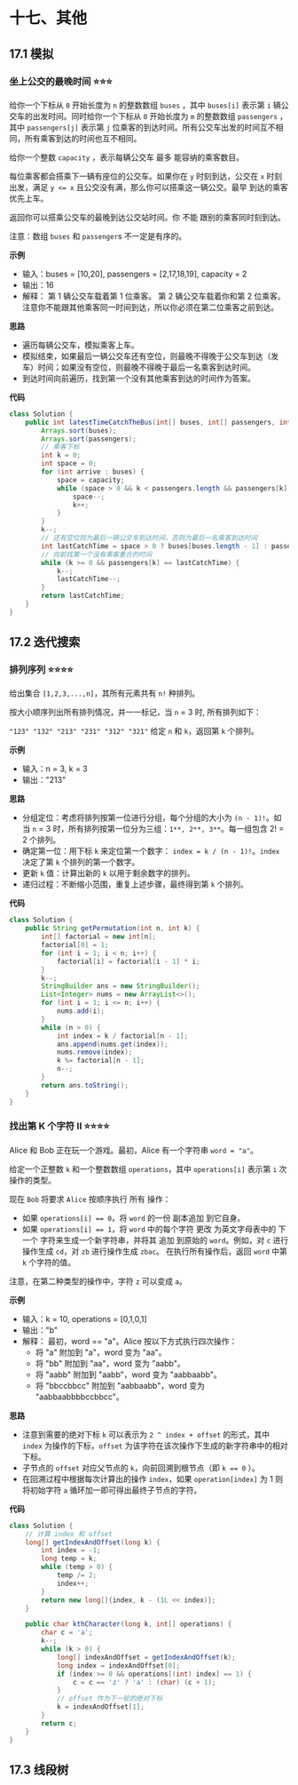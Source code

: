 # 十七、其他

## 17.1 模拟

### 坐上公交的最晚时间 ⭐️⭐️⭐️

给你一个下标从 `0` 开始长度为 `n` 的整数数组 `buses` ，其中 `buses[i]` 表示第 `i`
辆公交车的出发时间。同时给你一个下标从 `0` 开始长度为
`m` 的整数数组 `passengers` ，其中 `passengers[j]` 表示第 `j` 位乘客的到达时间。所有公交车出发的时间互不相同，所有乘客到达的时间也互不相同。

给你一个整数 `capacity` ，表示每辆公交车 最多 能容纳的乘客数目。

每位乘客都会搭乘下一辆有座位的公交车。如果你在 `y` 时刻到达，公交在 `x` 时刻出发，满足 `y <= x` 且公交没有满，那么你可以搭乘这一辆公交。最早
到达的乘客优先上车。

返回你可以搭乘公交车的最晚到达公交站时间。你 不能 跟别的乘客同时刻到达。

注意：数组 `buses` 和 `passenger`s 不一定是有序的。

**示例**

- 输入：buses = [10,20], passengers = [2,17,18,19], capacity = 2
- 输出：16
- 解释：
  第 1 辆公交车载着第 1 位乘客。
  第 2 辆公交车载着你和第 2 位乘客。
  注意你不能跟其他乘客同一时间到达，所以你必须在第二位乘客之前到达。

**思路**

- 遍历每辆公交车，模拟乘客上车。
- 模拟结束，如果最后一辆公交车还有空位，则最晚不得晚于公交车到达（发车）时间；如果没有空位，则最晚不得晚于最后一名乘客到达时间。
- 到达时间向前遍历，找到第一个没有其他乘客到达的时间作为答案。

**代码**

```java
class Solution {
    public int latestTimeCatchTheBus(int[] buses, int[] passengers, int capacity) {
        Arrays.sort(buses);
        Arrays.sort(passengers);
        // 乘客下标
        int k = 0;
        int space = 0;
        for (int arrive : buses) {
            space = capacity;
            while (space > 0 && k < passengers.length && passengers[k] <= arrive) {
                space--;
                k++;
            }
        }
        k--;
        // 还有空位则为最后一辆公交车到达时间，否则为最后一名乘客到达时间
        int lastCatchTime = space > 0 ? buses[buses.length - 1] : passengers[k];
        // 向前找第一个没有乘客重合的时间
        while (k >= 0 && passengers[k] == lastCatchTime) {
            k--;
            lastCatchTime--;
        }
        return lastCatchTime;
    }
}
```

## 17.2 迭代搜索

### 排列序列 ⭐️⭐️⭐️⭐️

给出集合 `[1,2,3,...,n]`，其所有元素共有 `n!` 种排列。

按大小顺序列出所有排列情况，并一一标记，当 `n` = 3 时, 所有排列如下：

`"123"
"132"
"213"
"231"
"312"
"321"`
给定 `n` 和 `k`，返回第 `k` 个排列。

**示例**

- 输入：n = 3, k = 3
- 输出："213"

**思路**

- 分组定位：考虑将排列按第一位进行分组，每个分组的大小为 `(n - 1)!`。如当 `n` = 3
  时，所有排列按第一位分为三组：`1**, 2**, 3**`。每一组包含 2! = 2 个排列。
- 确定第一位：用下标 `k` 来定位第一个数字： `index = k / (n - 1)!`。`index` 决定了第 `k` 个排列的第一个数字。
- 更新 `k` 值：计算出新的 `k` 以用于剩余数字的排列。
- 递归过程：不断缩小范围，重复上述步骤，最终得到第 `k` 个排列。

**代码**

```java
class Solution {
    public String getPermutation(int n, int k) {
        int[] factorial = new int[n];
        factorial[0] = 1;
        for (int i = 1; i < n; i++) {
            factorial[i] = factorial[i - 1] * i;
        }
        k--;
        StringBuilder ans = new StringBuilder();
        List<Integer> nums = new ArrayList<>();
        for (int i = 1; i <= n; i++) {
            nums.add(i);
        }
        while (n > 0) {
            int index = k / factorial[n - 1];
            ans.append(nums.get(index));
            nums.remove(index);
            k %= factorial[n - 1];
            n--;
        }
        return ans.toString();
    }
}
```

### 找出第 K 个字符 II ⭐️⭐⭐⭐

Alice 和 Bob 正在玩一个游戏。最初，Alice 有一个字符串 `word = "a"`。

给定一个正整数 `k` 和一个整数数组 `operations`，其中 `operations[i]` 表示第 `i` 次操作的类型。

现在 `Bob` 将要求 `Alice` 按顺序执行 所有 操作：

- 如果 `operations[i] == 0`，将 `word` 的一份 副本追加 到它自身。
- 如果 `operations[i] == 1`，将 `word` 中的每个字符 更改 为英文字母表中的 下一个 字符来生成一个新字符串，并将其 追加 到原始的
  `word`。例如，对 `c` 进行操作生成 `cd`，对 `zb` 进行操作生成 `zbac`。
  在执行所有操作后，返回 `word` 中第 `k` 个字符的值。

注意，在第二种类型的操作中，字符 `z` 可以变成 `a`。

**示例**

- 输入：k = 10, operations = [0,1,0,1]
- 输出："b"
- 解释： 最初，word == "a"。Alice 按以下方式执行四次操作：
    - 将 "a" 附加到 "a"，word 变为 "aa"。
    - 将 "bb" 附加到 "aa"，word 变为 "aabb"。
    - 将 "aabb" 附加到 "aabb"，word 变为 "aabbaabb"。
    - 将 "bbccbbcc" 附加到 "aabbaabb"，word 变为 "aabbaabbbbccbbcc"。

**思路**

- 注意到需要的绝对下标 `k` 可以表示为 `2 ^ index + offset` 的形式，其中 `index` 为操作的下标，`offset`
  为该字符在该次操作下生成的新字符串中的相对下标。
- 子节点的 `offset` 对应父节点的 `k`，向前回溯到根节点（即 `k == 0` ）。
- 在回溯过程中根据每次计算出的操作 `index`，如果 `operation[index]` 为 1 则将初始字符 `a` 循环加一即可得出最终子节点的字符。

**代码**

```java
class Solution {
    // 计算 index 和 offset
    long[] getIndexAndOffset(long k) {
        int index = -1;
        long temp = k;
        while (temp > 0) {
            temp /= 2;
            index++;
        }
        return new long[]{index, k - (1L << index)};
    }

    public char kthCharacter(long k, int[] operations) {
        char c = 'a';
        k--;
        while (k > 0) {
            long[] indexAndOffset = getIndexAndOffset(k);
            long index = indexAndOffset[0];
            if (index >= 0 && operations[(int) index] == 1) {
                c = c == 'z' ? 'a' : (char) (c + 1);
            }
            // offset 作为下一轮的绝对下标
            k = indexAndOffset[1];
        }
        return c;
    }
}
```

## 17.3 线段树
